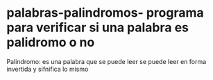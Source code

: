 # palabras-palindromos- programa para verificar si una palabra es palidromo o no
Palindromo: es una palabra que se puede leer se puede leer en forma invertida y sifnifica lo mismo
